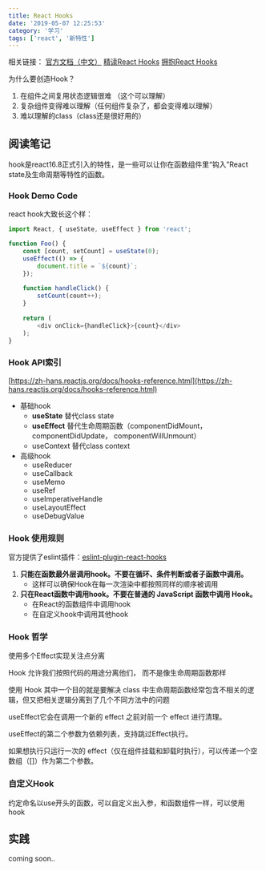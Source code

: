 ```yaml
---
title: React Hooks
date: '2019-05-07 12:25:53'
category: '学习'
tags: ['react', '新特性']
---
```


相关链接：
[官方文档（中文）](https://zh-hans.reactjs.org/docs/hooks-intro.html)
[精读React Hooks](https://github.com/dt-fe/weekly/blob/master/79.%E7%B2%BE%E8%AF%BB%E3%80%8AReact%20Hooks%E3%80%8B.md)
[拥抱React Hooks](https://juejin.im/post/5ccd3f8fe51d455c6049b7e6?utm_source=gold_browser_extension)

为什么要创造Hook？
1. 在组件之间复用状态逻辑很难 （这个可以理解）
2. 复杂组件变得难以理解（任何组件复杂了，都会变得难以理解）
3. 难以理解的class（class还是很好用的）

<!-- more -->

## 阅读笔记

hook是react16.8正式引入的特性，是一些可以让你在函数组件里“钩入”React state及生命周期等特性的函数。

### Hook Demo Code

react hook大致长这个样：

```javascript
import React, { useState, useEffect } from 'react';

function Foo() {
    const [count, setCount] = useState(0);
    useEffect(() => {
        document.title = `${count}`;
    });
    
    function handleClick() {
        setCount(count++);
    }
    
    return (
        <div onClick={handleClick}>{count}</div>
    );
}
```

### Hook API索引
[https://zh-hans.reactjs.org/docs/hooks-reference.html](https://zh-hans.reactjs.org/docs/hooks-reference.html)

- 基础hook
  - **useState** 替代class state
  - **useEffect** 替代生命周期函数（componentDidMount，componentDidUpdate， componentWillUnmount）
  - useContext 替代class context
- 高级hook
  - useReducer
  - useCallback
  - useMemo
  - useRef
  - useImperativeHandle
  - useLayoutEffect
  - useDebugValue

### Hook 使用规则

官方提供了eslint插件：[eslint-plugin-react-hooks](https://www.npmjs.com/package/eslint-plugin-react-hooks)

1. **只能在函数最外层调用hook。不要在循环、条件判断或者子函数中调用。**
   - 这样可以确保Hook在每一次渲染中都按照同样的顺序被调用
2. **只在React函数中调用hook。不要在普通的 JavaScript 函数中调用 Hook。**
   - 在React的函数组件中调用hook
   - 在自定义hook中调用其他hook 

### Hook 哲学

使用多个Effect实现关注点分离

Hook 允许我们按照代码的用途分离他们， 而不是像生命周期函数那样

使用 Hook 其中一个目的就是要解决 class 中生命周期函数经常包含不相关的逻辑，但又把相关逻辑分离到了几个不同方法中的问题

useEffect它会在调用一个新的 effect 之前对前一个 effect 进行清理。

useEffect的第二个参数为依赖列表，支持跳过Effect执行。

如果想执行只运行一次的 effect（仅在组件挂载和卸载时执行），可以传递一个空数组（[]）作为第二个参数。

### 自定义Hook

约定命名以use开头的函数，可以自定义出入参，和函数组件一样，可以使用hook

## 实践

coming soon..